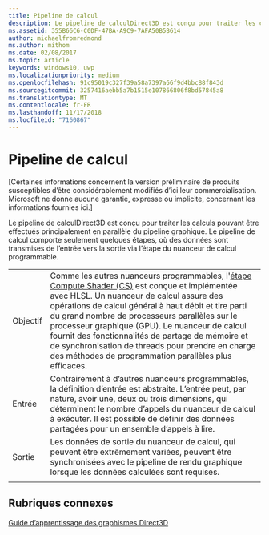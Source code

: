 ```yaml
---
title: Pipeline de calcul
description: Le pipeline de calculDirect3D est conçu pour traiter les calculs pouvant être effectués principalement en parallèle du pipeline graphique.
ms.assetid: 355B66C6-C0DF-47BA-A9C9-7AFA50B5B614
author: michaelfromredmond
ms.author: mithom
ms.date: 02/08/2017
ms.topic: article
keywords: windows10, uwp
ms.localizationpriority: medium
ms.openlocfilehash: 91c95019c327f39a58a7397a66f9d4bbc88f843d
ms.sourcegitcommit: 3257416aebb5a7b1515e107866806f8bd57845a8
ms.translationtype: MT
ms.contentlocale: fr-FR
ms.lasthandoff: 11/17/2018
ms.locfileid: "7160867"
---
```

# <a name="compute-pipeline"></a>Pipeline de calcul


\[Certaines informations concernent la version préliminaire de produits susceptibles d’être considérablement modifiés d’ici leur commercialisation. Microsoft ne donne aucune garantie, expresse ou implicite, concernant les informations fournies ici.\]


Le pipeline de calculDirect3D est conçu pour traiter les calculs pouvant être effectués principalement en parallèle du pipeline graphique. Le pipeline de calcul comporte seulement quelques étapes, où des données sont transmises de l’entrée vers la sortie via l’étape du nuanceur de calcul programmable.

| | |
|-|-|
|Objectif|Comme les autres nuanceurs programmables, l'[étape Compute Shader (CS)](compute-shader-stage--cs-.md) est conçue et implémentée avec HLSL. Un nuanceur de calcul assure des opérations de calcul général à haut débit et tire parti du grand nombre de processeurs parallèles sur le processeur graphique (GPU). Le nuanceur de calcul fournit des fonctionnalités de partage de mémoire et de synchronisation de threads pour prendre en charge des méthodes de programmation parallèles plus efficaces.|
|Entrée|Contrairement à d’autres nuanceurs programmables, la définition d’entrée est abstraite. L’entrée peut, par nature, avoir une, deux ou trois dimensions, qui déterminent le nombre d’appels du nuanceur de calcul à exécuter. Il est possible de définir des données partagées pour un ensemble d’appels à lire.|
|Sortie|Les données de sortie du nuanceur de calcul, qui peuvent être extrêmement variées, peuvent être synchronisées avec le pipeline de rendu graphique lorsque les données calculées sont requises.|
| | |




<!---
<table>
<colgroup>
<col width="50%" />
<col width="50%" />
</colgroup>
<tbody>
<tr class="odd">
<td align="left">Purpose</td>
<td align="left">Like other programmable shaders, <a href="#compute-shader-stage--cs-.md">Compute Shader (CS) stage</a> is designed and implemented with HLSL. A compute shader provides high-speed general purpose computing and takes advantage of the large numbers of parallel processors on the graphics processing unit (GPU). The compute shader provides memory sharing and thread synchronization features to allow more effective parallel programming methods.</td>
</tr>
<tr class="even">
<td align="left">Input</td>
<td align="left">Unlike other programmable shaders, the definition of input is abstract. The input can be one, two or three-dimensional in nature, determining the number of invocations of the compute shader to execute. It is possible to define shared data for one set of invocations to read.</td>
</tr>
<tr class="odd">
<td align="left">Output</td>
<td align="left">Output data from the compute shader, which can be highly varied, can be synchronized with the graphics rendering pipeline when the computed data is required.</td>
</tr>
</tbody>
</table>
-->

## <a name="span-idrelated-topicsspanrelated-topics"></a><span id="related-topics"></span>Rubriques connexes


[Guide d’apprentissage des graphismes Direct3D](index.md)

 

 
